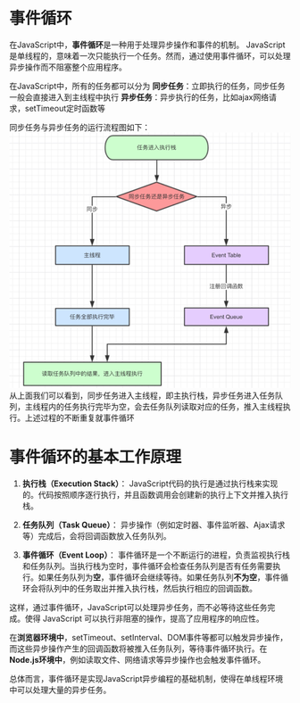# 事件循环
在JavaScript中，**事件循环**是一种用于处理异步操作和事件的机制。
JavaScript是单线程的，意味着一次只能执行一个任务。然而，通过使用事件循环，可以处理异步操作而不阻塞整个应用程序。

在JavaScript中，所有的任务都可以分为
**同步任务**：立即执行的任务，同步任务一般会直接进入到主线程中执行
**异步任务**：异步执行的任务，比如ajax网络请求，setTimeout定时函数等  

同步任务与异步任务的运行流程图如下：
![任务](../img/task.png)
从上面我们可以看到，同步任务进入主线程，即主执行栈，异步任务进入任务队列，主线程内的任务执行完毕为空，会去任务队列读取对应的任务，推入主线程执行。上述过程的不断重复就事件循环

# 事件循环的基本工作原理

1. **执行栈（Execution Stack）**： JavaScript代码的执行是通过执行栈来实现的。代码按照顺序逐行执行，并且函数调用会创建新的执行上下文并推入执行栈。

2. **任务队列（Task Queue）**： 异步操作（例如定时器、事件监听器、Ajax请求等）完成后，会将回调函数放入任务队列。

3. **事件循环（Event Loop）**： 事件循环是一个不断运行的进程，负责监视执行栈和任务队列。当执行栈为空时，事件循环会检查任务队列是否有任务需要执行。如果任务队列为**空**，事件循环会继续等待。如果任务队列**不为空**，事件循环会将队列中的任务取出并推入执行栈，然后执行相应的回调函数。

这样，通过事件循环，JavaScript可以处理异步任务，而不必等待这些任务完成。使得 JavaScript 可以执行非阻塞的操作，提高了应用程序的响应性。 

在**浏览器环境中**，setTimeout、setInterval、DOM事件等都可以触发异步操作，而这些异步操作产生的回调函数将被推入任务队列，等待事件循环执行。在**Node.js环境中**，例如读取文件、网络请求等异步操作也会触发事件循环。

总体而言，事件循环是实现JavaScript异步编程的基础机制，使得在单线程环境中可以处理大量的异步任务。
